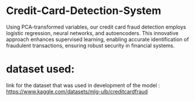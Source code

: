 # Credit-Card-Detection-System
Using PCA-transformed variables, our credit card fraud detection employs logistic regression, neural networks, and autoencoders. This innovative approach enhances supervised learning, enabling accurate identification of fraudulent transactions, ensuring robust security in financial systems.


# dataset used:
link for the dataset that was used in development of the model :
https://www.kaggle.com/datasets/mlg-ulb/creditcardfraud
